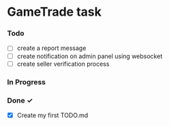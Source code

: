 # GameTrade task

### Todo

- [ ] create a report message  
- [ ] create notification on admin panel using websocket  
- [ ] create seller verification process  

### In Progress

### Done ✓

- [x] Create my first TODO.md
